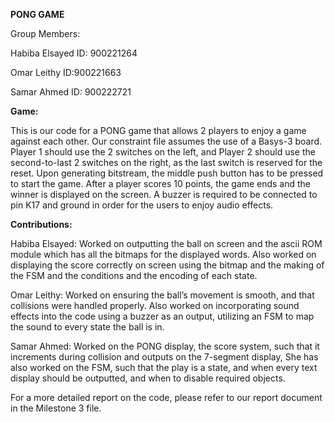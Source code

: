 **PONG GAME**

Group Members:

Habiba Elsayed ID: 900221264

Omar Leithy ID:900221663

Samar Ahmed ID: 900222721

**Game:**

This is our code for a PONG game that allows 2 players to enjoy a game against each other. Our constraint file assumes the use of a Basys-3 board. Player 1 should use the 2 switches on the left, and Player 2 should use the second-to-last 2 switches on the right, as the last switch is reserved for the reset. Upon generating bitstream, the middle push button has to be pressed to start the game. After a player scores 10 points, the game ends and the winner is displayed on the screen.
A buzzer is required to be connected to pin K17 and ground in order for the users to enjoy audio effects.

**Contributions:**

Habiba Elsayed: Worked on outputting the ball on screen and the ascii ROM module which has all the bitmaps for the displayed words. Also worked on displaying the score correctly on screen using the bitmap and the making of the FSM and the conditions and the encoding of each state. 

Omar Leithy: Worked on ensuring the ball’s movement is smooth, and that collisions were handled properly. Also worked on incorporating sound effects into the code using a buzzer as an output, utilizing an FSM to map the sound to every state the ball is in.

Samar Ahmed: Worked on the PONG display, the score system, such that it increments during collision and outputs on the 7-segment display, She has also worked on the FSM, such that the play is a state, and when every text display should be outputted, and when to disable required objects.

For a more detailed report on the code, please refer to our report document in the Milestone 3 file.
